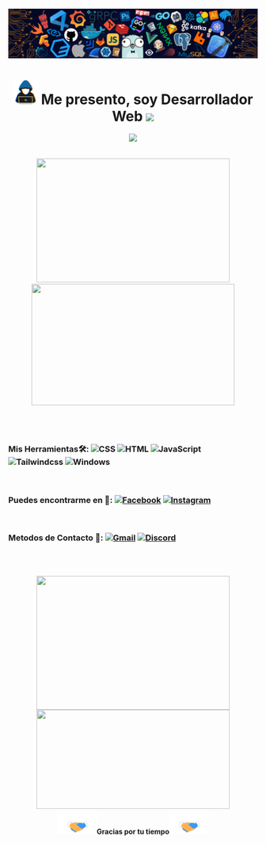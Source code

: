 ![Github Banner](https://github.com/Jaydeep-Yadav/Jaydeep-Yadav/blob/main/banner.png)
<h1 align="center"><img src = "https://github.com/0xAbdulKhalid/0xAbdulKhalid/raw/main/assets/mdImages/about_me.gif" width = 50px><b> Me presento, soy Desarrollador Web </b><img src="https://media.giphy.com/media/hvRJCLFzcasrR4ia7z/giphy.gif" width="35"></h1>

<p align="center">
  <img src="https://readme-typing-svg.herokuapp.com?font=Time+New+Roman&color=cyan&size=25&center=true&vCenter=true&width=600&height=100&lines=Aqui+podran+conocer+parte+de+mi+trabajo;Algunos+proyectos+se+encuentran+en+linea;Otros+proyectos+de+cursos+realizados">
</p>
<br>
<div align="center">
  <a href="https://www.telux.cl/">
    <img height=250 width="390" src="https://github.com/R-Casapon/R-Casapon/assets/125414141/96214f91-4cca-42e1-b828-3c2875e0ef60">
  </a>
  <a href="https://github.com/R-Casapon/Pre-Codicon">
    <img height=245 width="410" src="https://github.com/R-Casapon/R-Casapon/assets/125414141/ea8a7fbb-5cb7-4928-a632-43724a2c5118">
  </a>
</div>
<br><br><br>
<h3>Mis Herramientas🛠️: <img alt="CSS" src="https://img.shields.io/badge/CSS%20-%231572B6.svg?logo=css3&logoColor=white"> <img alt="HTML" src="https://img.shields.io/badge/HTML%20-%23E34F26.svg?logo=html5&logoColor=white"> <img alt="JavaScript" src="https://img.shields.io/badge/JavaScript%20-%23F7DF1E.svg?logo=javascript&logoColor=black"> <img alt="Tailwindcss" src="https://img.shields.io/badge/tailwindcss-%2338B2AC.svg?logo=tailwindcss&logoColor=white"> <img alt="Windows" src="https://img.shields.io/badge/Windows-0078D6?logo=windows&logoColor=white"></a></h3>
<br>

<h3>Puedes encontrarme en 🚀: <a href="https://web.facebook.com/ramon.vasquuez"><img alt="Facebook" title="Jaydeep Yadav FB" src="https://img.shields.io/badge/Facebook-1877F2?style=for-the-badge&logo=facebook&logoColor=white"></a> <a href="https://www.instagram.com/ramon.vasquez/"><img alt="Instagram" title="Jaydeep Yadav Instagram" src="https://img.shields.io/badge/Instagram-E4405F?style=for-the-badge&logo=instagram&logoColor=white"></a></h3>
<br>

<h3>Metodos de Contacto 📨: <a href="mailto:ramon.vasquez.avila@gmail.com"><img alt="Gmail" title="Jaydeep Yadav Gmail" src="https://img.shields.io/badge/Gmail-D14836?style=for-the-badge&logo=gmail&logoColor=white"></a> <a href = "https://discord.gg/MBR2K76V"><img width="100px" alt = "Discord" src = "https://img.shields.io/badge/Discord-7289DA?style=flat&logo=discord&logoColor=white"/></a> </h3>
<br><br><br>
<div align="center">
  <a href="https://github.com/R-Casapon/github-readme-stats">
    <img height=270 width="390" align="center" src="https://github-readme-stats.vercel.app/api?username=R-Casapon&card_width=200" />
  </a>
  <a href="https://github.com/R-Casapon/convoychat">
    <img height=200 width="390" align="center" src="https://github-readme-stats.vercel.app/api/top-langs?username=R-Casapon&layout=compact&langs_count=8&card_width=200"/>
  </a>

  <img src="https://github.com/0xAbdulKhalid/0xAbdulKhalid/raw/main/assets/mdImages/handshake.gif" width ="80"><b>Gracias por tu tiempo</b><img src="https://github.com/0xAbdulKhalid/0xAbdulKhalid/raw/main/assets/mdImages/handshake.gif" width ="80">
</div>
